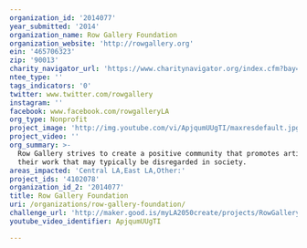 ```yaml
---
organization_id: '2014077'
year_submitted: '2014'
organization_name: Row Gallery Foundation
organization_website: 'http://rowgallery.org'
ein: '465706323'
zip: '90013'
charity_navigator_url: 'https://www.charitynavigator.org/index.cfm?bay=search.profile&ein=465706323'
ntee_type: ''
tags_indicators: '0'
twitter: www.twitter.com/rowgallery
instagram: ''
facebook: www.facebook.com/rowgalleryLA
org_type: Nonprofit
project_image: 'http://img.youtube.com/vi/ApjqumUUgTI/maxresdefault.jpg'
project_video: ''
org_summary: >-
  Row Gallery strives to create a positive community that promotes artists and
  their work that may typically be disregarded in society.
areas_impacted: 'Central LA,East LA,Other:'
project_ids: '4102078'
organization_id_2: '2014077'
title: Row Gallery Foundation
uri: /organizations/row-gallery-foundation/
challenge_url: 'http://maker.good.is/myLA2050create/projects/RowGallery.html'
youtube_video_identifier: ApjqumUUgTI

---
```


